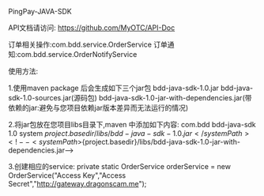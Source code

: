 PingPay-JAVA-SDK 

API文档请访问:
https://github.com/MyOTC/API-Doc

订单相关操作:com.bdd.service.OrderService
订单通知:com.bdd.service.OrderNotifyService

使用方法:

1.使用maven package 后会生成如下三个jar包 
    bdd-java-sdk-1.0.jar
    bdd-java-sdk-1.0-sources.jar(源码包) 
    bdd-java-sdk-1.0-jar-with-dependencies.jar(带依赖的jar:避免与您项目依赖jar版本差异而无法运行的情况)
    
2.将jar包放在您项目libs目录下,maven 中添加如下内容:
   <dependency>
      <groupId>com.bdd</groupId>
      <artifactId>bdd-java-sdk</artifactId>
      <version>1.0</version>
      <scope>system</scope>
      <systemPath>${project.basedir}/libs/bdd-java-sdk-1.0.jar</systemPath>
      <!--<systemPath>${project.basedir}/libs/bdd-java-sdk-1.0-jar-with-dependencies.jar</systemPath>-->
     </dependency>
     
3.创建相应的service:
     private static OrderService orderService = new OrderService("Access Key","Access Secret","http://gateway.dragonscam.me");
